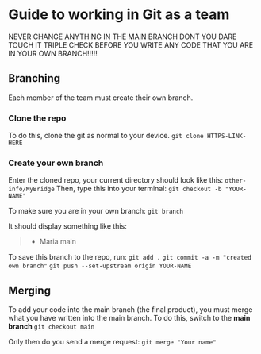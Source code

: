 # Guide to working in Git as a team
NEVER CHANGE ANYTHING IN THE MAIN BRANCH DONT YOU DARE TOUCH IT
TRIPLE CHECK BEFORE YOU WRITE ANY CODE THAT YOU ARE IN YOUR OWN BRANCH!!!!!
## Branching
Each member of the team must create their own branch. 

### Clone the repo
To do this, clone the git as normal to your device.
`git clone HTTPS-LINK-HERE`

### Create your own branch
Enter the cloned repo, your current directory should look like this:
`other-info/MyBridge`
Then, type this into your terminal:
`git checkout -b "YOUR-NAME"`

To make sure you are in your own branch:
`git branch`

It should display something like this:
> * Maria
> main

To save this branch to the repo, run:
`git add .`
`git commit -a -m "created own branch"`
`git push --set-upstream origin YOUR-NAME `

## Merging
To add your code into the main branch (the final product), you must merge what you have written into the main branch.
To do this, switch to the **main branch**
`git checkout main`

Only then do you send a merge request:
`git merge "Your name"`